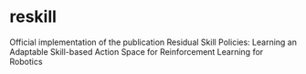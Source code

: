 # reskill
Official implementation of the publication Residual Skill Policies: Learning an Adaptable Skill-based Action Space for Reinforcement Learning for Robotics 
